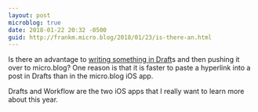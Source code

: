 ```yaml
---
layout: post
microblog: true
date: 2018-01-22 20:32 -0500
guid: http://frankm.micro.blog/2018/01/23/is-there-an.html
---
```

Is there an advantage to [writing something in Draft](https://agiletortoise.com/drafts/screencasts/)s and then pushing it over to micro.blog? One reason is that it is faster to paste a hyperlink into a post in Drafts than in the micro.blog iOS app. 

Drafts and Workflow are the two iOS apps that I really want to learn more about this year. 
